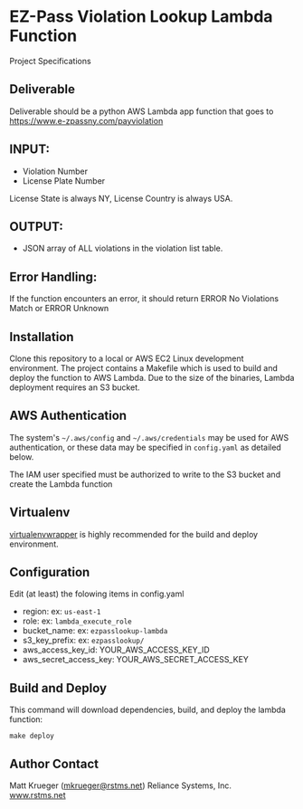 # EZ-Pass Violation Lookup Lambda Function

Project Specifications

Deliverable
-----------

Deliverable should be a python AWS Lambda app function that goes to https://www.e-zpassny.com/payviolation

INPUT:
------

* Violation Number
* License Plate Number

License State is always NY, License Country is always USA.


OUTPUT:
-------
* JSON array of ALL violations in the violation list table.


Error Handling:
--------------- 
If the function encounters an error, it should return ERROR No Violations Match or ERROR Unknown


Installation
------------
Clone this repository to a local or AWS EC2 Linux development environment.  The project contains a Makefile which
is used to build and deploy the function to AWS Lambda.  Due to the size of the binaries, Lambda deployment
requires an S3 bucket.


AWS Authentication
------------------
The system's `~/.aws/config` and `~/.aws/credentials` may be used for AWS authentication, or these data may be
specified in `config.yaml` as detailed below.

The IAM user specified must be authorized to write to the S3 bucket and create the Lambda function


Virtualenv
----------
[virtualenvwrapper](https://virtualenvwrapper.readthedocs.io/en/latest/#) is highly recommended for the build and deploy environment.  


Configuration
-------------
Edit (at least) the folowing items in config.yaml

 - region: ex: `us-east-1`
 - role: ex: `lambda_execute_role`
 - bucket_name: ex: `ezpasslookup-lambda`
 - s3_key_prefix: ex: `ezpasslookup/`
 - aws_access_key_id: YOUR_AWS_ACCESS_KEY_ID 
 - aws_secret_access_key: YOUR_AWS_SECRET_ACCESS_KEY


Build and Deploy
----------------
This command will download dependencies, build, and deploy the lambda function:
```
make deploy
```

Author Contact
--------------
Matt Krueger (mkrueger@rstms.net) 
Reliance Systems, Inc.  
www.rstms.net
